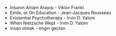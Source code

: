 * İnsanın Anlam Arayışı - Viktor Frankl
* Emile, or On Education - Jean-Jacques Rousseau
* Existential Psychotherapy - Irvin D. Yalom
* When Nietzsche Wept - Irvin D. Yalom
* insan olmak - engin geçtan
